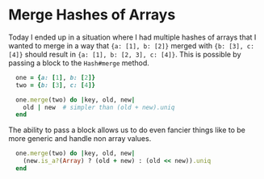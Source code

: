 Merge Hashes of Arrays
======================

Today I ended up in a situation where I had multiple hashes of arrays that I wanted to merge in a
way that `{a: [1], b: [2]}` merged with `{b: [3], c: [4]}` should result in
`{a: [1], b: [2, 3], c: [4]}`. This is possible by passing a block to the `Hash#merge` method.

```ruby
  one = {a: [1], b: [2]}
  two = {b: [3], c: [4]}

  one.merge(two) do |key, old, new|
    old | new  # simpler than (old + new).uniq
  end
```

The ability to pass a block allows us to do even fancier things like to be more generic and handle
non array values.

```ruby
  one.merge(two) do |key, old, new|
    (new.is_a?(Array) ? (old + new) : (old << new)).uniq
  end
```

